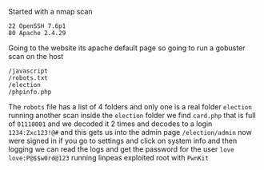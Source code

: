 Started with a nmap scan
```
22 OpenSSH 7.6p1
80 Apache 2.4.29
```
Going to the website its apache default page so going to run a gobuster scan on the host
```
/javascript
/robots.txt
/election
/phpinfo.php
```
The `robots` file has a list of 4 folders and only one is a real folder `election` running another scan inside the `election` folder we find `card.php` that is full of `01110001` and we decoded it 2 times and decodes to a login `1234:Zxc123!@#` and this gets us into the admin page `/election/admin` now were signed in if you go to settings and click on system info and then logging we can read the logs and get the password for the user `love` `love:P@$$w0rd@123` running linpeas exploited root with `PwnKit` 